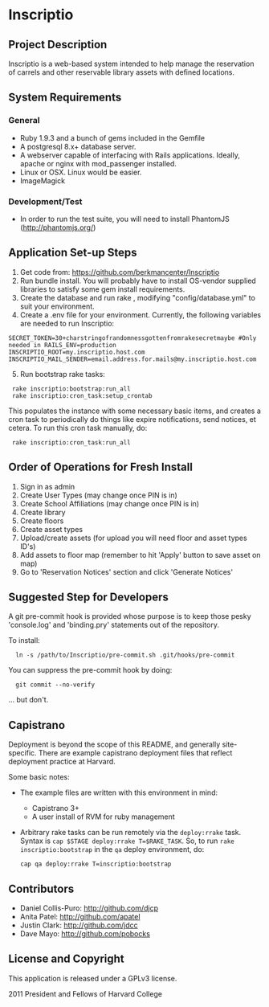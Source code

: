 # Inscriptio

## Project Description

Inscriptio is a web-based system intended to help manage the reservation of carrels and other reservable library assets with defined locations.

## System Requirements

### General
* Ruby 1.9.3 and a bunch of gems included in the Gemfile
* A postgresql 8.x+ database server.
* A webserver capable of interfacing with Rails applications. Ideally, apache or nginx with mod_passenger installed.
* Linux or OSX. Linux would be easier.
* ImageMagick

### Development/Test
* In order to run the test suite, you will need to install PhantomJS (http://phantomjs.org/)

## Application Set-up Steps

1. Get code from: https://github.com/berkmancenter/Inscriptio
2. Run bundle install. You will probably have to install OS-vendor supplied libraries to satisfy some gem install requirements.
3. Create the database and run rake , modifying "config/database.yml" to suit your environment.
4. Create a .env file for your environment. Currently, the following variables are needed to run Inscriptio:

```
SECRET_TOKEN=30+charstringofrandomnessgottenfromrakesecretmaybe #Only needed in RAILS_ENV=production
INSCRIPTIO_ROOT=my.inscriptio.host.com
INSCRIPTIO_MAIL_SENDER=email.address.for.mails@my.inscriptio.host.com
```

5. Run bootstrap rake tasks:

```Shell
 rake inscriptio:bootstrap:run_all
 rake inscriptio:cron_task:setup_crontab
```

This populates the instance with some necessary basic items, and creates a cron task to periodically do things like expire notifications, send notices, et cetera. To run this cron task manually, do:

```Shell
 rake inscriptio:cron_task:run_all
```

## Order of Operations for Fresh Install

1. Sign in as admin
2. Create User Types (may change once PIN is in)
3. Create School Affiliations (may change once PIN is in)
4. Create library
5. Create floors
6. Create asset types
7. Upload/create assets (for upload you will need floor and asset types ID's)
8. Add assets to floor map (remember to hit 'Apply' button to save asset on map)
9. Go to 'Reservation Notices' section and click 'Generate Notices'

## Suggested Step for Developers

A git pre-commit hook is provided whose purpose is to keep those pesky 'console.log' and 'binding.pry' statements  out of the repository.

To install:

```Shell
  ln -s /path/to/Inscriptio/pre-commit.sh .git/hooks/pre-commit
```

You can suppress the pre-commit hook by doing:

```Shell
  git commit --no-verify
```

... but don't.

## Capistrano

Deployment is beyond the scope of this README, and generally site-specific.  There are example capistrano deployment files that reflect deployment practice at Harvard.

Some basic notes:
* The example files are written with this environment in mind:
  * Capistrano 3+
  * A user install of RVM for ruby management
* Arbitrary rake tasks can be run remotely via the `deploy:rrake` task. Syntax is `cap $STAGE deploy:rrake T=$RAKE_TASK`.  So, to run `rake inscriptio:bootstrap` in the `qa` deploy environment, do:

  ```Shell
  cap qa deploy:rrake T=inscriptio:bootstrap
  ```

## Contributors

* Daniel Collis-Puro: http://github.com/djcp
* Anita Patel: http://github.com/apatel
* Justin Clark: http://github.com/jdcc
* Dave Mayo: http://github.com/pobocks

## License and Copyright

This application is released under a GPLv3 license.

2011 President and Fellows of Harvard College
